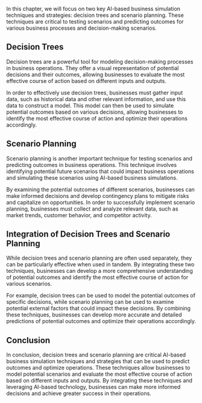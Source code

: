 
In this chapter, we will focus on two key AI-based business simulation techniques and strategies: decision trees and scenario planning. These techniques are critical to testing scenarios and predicting outcomes for various business processes and decision-making scenarios.

Decision Trees
--------------

Decision trees are a powerful tool for modeling decision-making processes in business operations. They offer a visual representation of potential decisions and their outcomes, allowing businesses to evaluate the most effective course of action based on different inputs and outputs.

In order to effectively use decision trees, businesses must gather input data, such as historical data and other relevant information, and use this data to construct a model. This model can then be used to simulate potential outcomes based on various decisions, allowing businesses to identify the most effective course of action and optimize their operations accordingly.

Scenario Planning
-----------------

Scenario planning is another important technique for testing scenarios and predicting outcomes in business operations. This technique involves identifying potential future scenarios that could impact business operations and simulating these scenarios using AI-based business simulations.

By examining the potential outcomes of different scenarios, businesses can make informed decisions and develop contingency plans to mitigate risks and capitalize on opportunities. In order to successfully implement scenario planning, businesses must collect and analyze relevant data, such as market trends, customer behavior, and competitor activity.

Integration of Decision Trees and Scenario Planning
---------------------------------------------------

While decision trees and scenario planning are often used separately, they can be particularly effective when used in tandem. By integrating these two techniques, businesses can develop a more comprehensive understanding of potential outcomes and identify the most effective course of action for various scenarios.

For example, decision trees can be used to model the potential outcomes of specific decisions, while scenario planning can be used to examine potential external factors that could impact these decisions. By combining these techniques, businesses can develop more accurate and detailed predictions of potential outcomes and optimize their operations accordingly.

Conclusion
----------

In conclusion, decision trees and scenario planning are critical AI-based business simulation techniques and strategies that can be used to predict outcomes and optimize operations. These techniques allow businesses to model potential scenarios and evaluate the most effective course of action based on different inputs and outputs. By integrating these techniques and leveraging AI-based technology, businesses can make more informed decisions and achieve greater success in their operations.
